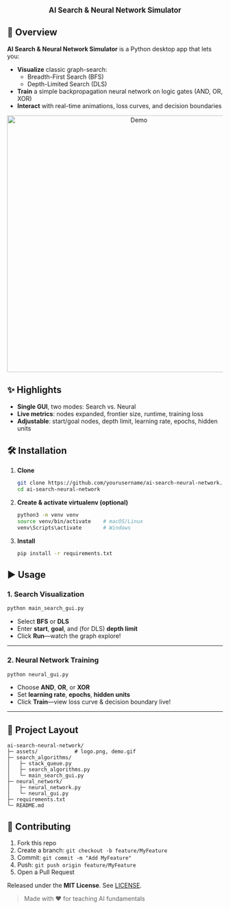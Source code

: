 <!-- centered logo + title -->
<p align="center">
  <br />
  <strong><big>AI Search & Neural Network Simulator</big></strong>
  <br />
</p>

## 🚀 Overview

**AI Search & Neural Network Simulator** is a Python desktop app that lets you:

- **Visualize** classic graph-search:  
  - Breadth-First Search (BFS)  
  - Depth-Limited Search (DLS)
- **Train** a simple backpropagation neural network on logic gates (AND, OR, XOR)
- **Interact** with real-time animations, loss curves, and decision boundaries

<p align="center">
  <img src="assets/demo.gif" alt="Demo" width="600" />
</p>

## ✨ Highlights

- **Single GUI**, two modes: Search vs. Neural  
- **Live metrics**: nodes expanded, frontier size, runtime, training loss  
- **Adjustable**: start/goal nodes, depth limit, learning rate, epochs, hidden units  

## 🛠️ Installation

1. **Clone**  
   ```bash
   git clone https://github.com/yourusername/ai-search-neural-network.git
   cd ai-search-neural-network
2. **Create & activate virtualenv (optional)**
   ```bash
   python3 -m venv venv
   source venv/bin/activate    # macOS/Linux
   venv\Scripts\activate       # Windows
3. **Install**
   ```bash
   pip install -r requirements.txt

## ▶️ Usage

### 1. Search Visualization

```bash
python main_search_gui.py
```

* Select **BFS** or **DLS**
* Enter **start**, **goal**, and (for DLS) **depth limit**
* Click **Run**—watch the graph explore!

---

### 2. Neural Network Training

```bash
python neural_gui.py
```

* Choose **AND**, **OR**, or **XOR**
* Set **learning rate**, **epochs**, **hidden units**
* Click **Train**—view loss curve & decision boundary live!

---

## 📂 Project Layout

```
ai-search-neural-network/
├─ assets/            # logo.png, demo.gif
├─ search_algorithms/   
│   ├─ stack_queue.py
│   ├─ search_algorithms.py
│   └─ main_search_gui.py
├─ neural_network/
│   ├─ neural_network.py
│   └─ neural_gui.py
├─ requirements.txt
└─ README.md
```

## 🤝 Contributing

1. Fork this repo
2. Create a branch: `git checkout -b feature/MyFeature`
3. Commit: `git commit -m "Add MyFeature"`
4. Push: `git push origin feature/MyFeature`
5. Open a Pull Request

Released under the **MIT License**. See [LICENSE](LICENSE).

> Made with ❤️ for teaching AI fundamentals

